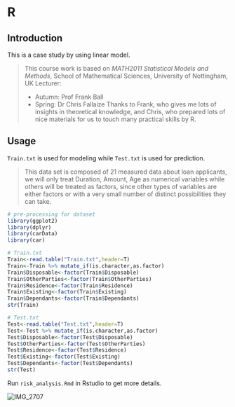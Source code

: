 # R

## Introduction

This is a case study by using linear model.

>  This course work is based on *MATH2011 Statistical Models and Methods*, School of Mathematical Sciences, University of Nottingham, UK
>  Lecturer:
>
>  + Autumn: Prof Frank Ball
>  + Spring: Dr Chris Fallaize
>  Thanks to Frank, who gives me lots of insights in theoretical knowledge, and Chris, who prepared lots of nice materials for us to touch many practical skills by R. 



## Usage

```Train.txt```  is used for modeling while ```Test.txt``` is used for prediction.

>  This data set is composed of 21 measured data about loan applicants, we will only treat Duration, Amount, Age as numerical variables while others will be treated as factors, since other types of variables are either factors or with a very small number of distinct possibilities they can take.

```R
# pre-processing for dataset
library(ggplot2)
library(dplyr)
library(carData)
library(car)

# Train.txt
Train<-read.table("Train.txt",header=T)
Train<-Train %>% mutate_if(is.character,as.factor)
Train$Disposable<-factor(Train$Disposable)
Train$OtherParties<-factor(Train$OtherParties)
Train$Residence<-factor(Train$Residence)
Train$Existing<-factor(Train$Existing)
Train$Dependants<-factor(Train$Dependants)
str(Train)

# Test.txt
Test<-read.table("Test.txt",header=T)
Test<-Test %>% mutate_if(is.character,as.factor)
Test$Disposable<-factor(Test$Disposable)
Test$OtherParties<-factor(Test$OtherParties)
Test$Residence<-factor(Test$Residence)
Test$Existing<-factor(Test$Existing)
Test$Dependants<-factor(Test$Dependants)
str(Test)
```

Run ```risk_analysis.Rmd``` in Rstudio to get more details.

![IMG_2707](https://user-images.githubusercontent.com/57780176/124998645-b12f5800-e044-11eb-851a-92c33a78ffdd.jpg)
